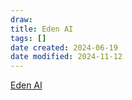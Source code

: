 ```yaml
---
draw:
title: Eden AI
tags: []
date created: 2024-06-19
date modified: 2024-11-12
---
```


[Eden AI](https://app.edenai.run/bricks/text/default)

<!-- more -->
